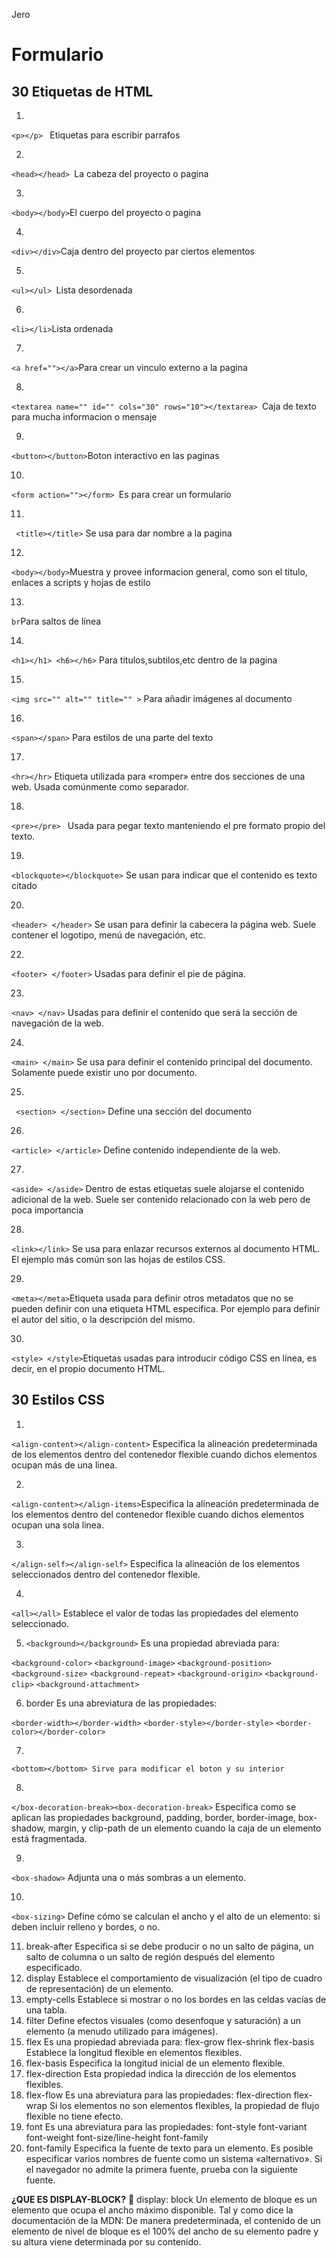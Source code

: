 Jero

# Formulario
## 30 Etiquetas de HTML

1.
```<p></p> ``` Etiquetas para escribir parrafos

2.
```<head></head> ```La cabeza del proyecto o pagina

3.
```<body></body>```El cuerpo del proyecto o pagina

4.
```<div></div>```Caja dentro del proyecto par ciertos elementos

5.
```<ul></ul> ```Lista desordenada

6.
```<li></li>```Lista ordenada

7.
```<a href=""></a>```Para crear un vinculo externo a la pagina

8.
```<textarea name="" id="" cols="30" rows="10"></textarea> ```Caja de texto para mucha informacion o mensaje

9.
```<button></button>```Boton interactivo en las paginas

10.
```<form action=""></form> ```Es para crear un formulario

11.
``` <title></title>``` Se usa para dar nombre a la pagina

12.
``` <body></body> ```Muestra y provee informacion general, como son el titulo, enlaces a scripts y hojas de estilo

13.
``` br ```Para saltos de línea

14.
``` <h1></h1> <h6></h6> ``` Para titulos,subtilos,etc dentro de la pagina

15.
``` <img src="" alt="" title="" > ``` Para añadir imágenes al documento

16.
``` <span></span> ``` Para estilos de una parte del texto

17.
 ``` <hr></hr> ``` Etiqueta utilizada para «romper» entre dos secciones de una web. Usada comúnmente como separador.
 
18.
 ```<pre></pre> ``` Usada para pegar texto manteniendo el pre formato propio del texto.
 
19.
``` <blockquote></blockquote> ``` Se usan para indicar que el contenido es texto citado

20.
``` <header> </header> ``` Se usan para definir la cabecera la página web. Suele contener el logotipo, menú de navegación, etc.

22.
``` <footer> </footer> ``` Usadas para definir el pie de página.

23.
``` <nav> </nav> ``` Usadas para definir el contenido que será la sección de navegación de la web.

24.
``` <main> </main> ``` Se usa para definir el contenido principal del documento. Solamente puede existir uno por documento.

25.
``` <section> </section>``` Define una sección del documento

26.
``` <article> </article> ``` Define contenido independiente de la web.

27.
``` <aside> </aside> ``` Dentro de estas etiquetas suele alojarse el contenido adicional de la web. Suele ser contenido relacionado con la web pero de poca importancia

28.
``` <link></link> ``` Se usa para enlazar recursos externos al documento HTML. El ejemplo más común son las hojas de estilos CSS.

29.
``` <meta></meta> ```Etiqueta usada para definir otros metadatos que no se pueden definir con una etiqueta HTML especifica. Por ejemplo para definir el autor del sitio, o la descripción del mismo.

30.
``` <style> </style> ```Etiquetas usadas para introducir código CSS en línea, es decir, en el propio documento HTML.


## 30 Estilos CSS

1.
```<align-content></align-content>``` Especifica la alineación predeterminada de los elementos dentro del contenedor flexible cuando dichos elementos ocupan más de una linea.

2.
``` <align-content></align-items> ```Especifica la alineación predeterminada de los elementos dentro del contenedor flexible cuando dichos elementos ocupan una sola linea.

3.
``` </align-self></align-self> ``` Especifica la alineación de los elementos seleccionados dentro del contenedor flexible.

4.
``` <all></all> ``` Establece el valor de todas las propiedades del elemento seleccionado.

5. ``` <background></background> ``` Es una propiedad abreviada para:

``` <background-color> ```
``` <background-image> ```
``` <background-position> ```
``` <background-size> ```
``` <background-repeat> ```
``` <background-origin> ```
``` <background-clip> ```
``` <background-attachment> ```

6. border Es una abreviatura de las propiedades:

``` <border-width></border-width> ```
``` <border-style></border-style> ```
``` <border-color></border-color> ```

7.
``` <bottom></bottom> Sirve para modificar el boton y su interior ```

8.
``` </box-decoration-break><box-decoration-break> ``` Especifica como se aplican las propiedades background, padding, border, border-image, box-shadow, margin, y clip-path de un elemento cuando la caja de un elemento está fragmentada.

9.
``` <box-shadow> ``` Adjunta una o más sombras a un elemento.

10.
``` <box-sizing> ``` Define cómo se calculan el ancho y el alto de un elemento: si deben incluir relleno y bordes, o no.

11. break-after Especifica si se debe producir o no un salto de página, un salto de columna o un salto de región después del elemento especificado.
12. display Establece el comportamiento de visualización (el tipo de cuadro de representación) de un elemento.
13. empty-cells
Establece si mostrar o no los bordes en las celdas vacías de una tabla.
14. filter Define efectos visuales (como desenfoque y saturación) a un elemento (a menudo utilizado para imágenes).
15. flex Es una propiedad abreviada para:
flex-grow
flex-shrink
flex-basis
Establece la longitud flexible en elementos flexibles.
16. flex-basis Especifica la longitud inicial de un elemento flexible.
17. flex-direction Esta propiedad indica la dirección de los elementos flexibles.
18. flex-flow Es una abreviatura para las propiedades:
flex-direction
flex-wrap
Si los elementos no son elementos flexibles, la propiedad de flujo flexible no tiene efecto.
19. font Es una abreviatura para las propiedades:
font-style
font-variant
font-weight
font-size/line-height
font-family
20. font-family Especifica la fuente de texto para un elemento. Es posible especificar varios nombres de fuente como un sistema «alternativo». Si el navegador no admite la primera fuente, prueba con la siguiente fuente.

**¿QUE ES DISPLAY-BLOCK?**
📄 display: block
Un elemento de bloque es un elemento que ocupa el ancho máximo disponible. Tal y como dice la documentación de la MDN: De manera predeterminada, el contenido de un elemento de nivel de bloque es el 100% del ancho de su elemento padre y su altura viene determinada por su contenido.

